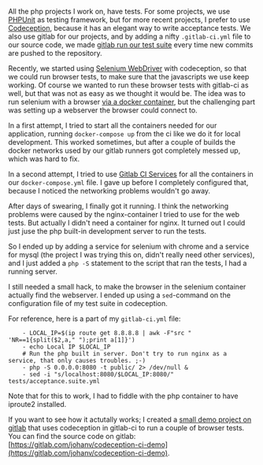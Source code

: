 <!--
.. title: gitlab-ci, codeception and selenium web tests
.. slug: gitlab-ci-codeception-and-selenium-web-tests
.. date: 2019-05-16 07:27:33 UTC+02:00
.. tags: tests,ci
.. category: 
.. link: 
.. description: 
.. type: text
-->

All the php projects I work on, have tests. For some projects, we use [PHPUnit](https://phpunit.de) as testing framework, but for more recent projects, I prefer to use [Codeception](https://codeception.com), because it has an elegant way to write acceptance tests. We also use gitlab for our projects, and by adding a nifty `.gitlab-ci.yml` file to our source code, we made [gitlab run our test suite](https://about.gitlab.com/product/continuous-integration/) every time new commits are pushed to the repository.

Recently, we started using [Selenium WebDriver](https://codeception.com/docs/modules/WebDriver) with codeception, so that we could run browser tests, to make sure that the javascripts we use keep working. Of course we wanted to run these browser tests with gitlab-ci as well, but that was not as easy as we thought it would be. The idea was to run selenium with a browser [via a docker container](https://codeception.com/docs/modules/WebDriver#Headless-Selenium-in-Docker), but the challenging part was setting up a webserver the browser could connect to.

In a first attempt, I tried to start all the containers needed for our application, running `docker-compose up` from the ci like we do it for local development. This worked sometimes, but after a couple of builds the docker networks used by our gitlab runners got completely messed up, which was hard to fix.

In a second attempt, I tried to use [Gitlab CI Services](https://docs.gitlab.com/ee/ci/services/) for all the containers in our `docker-compose.yml` file. I gave up before I completely configured that, because I noticed the networking problems wouldn't go away.

After days of swearing, I finally got it running. I think the networking problems were caused by the nginx-container I tried to use for the web tests. But actually I didn't need a container for nginx. It turned out I could just juse the php built-in development server to run the tests.

So I ended up by adding  a service for selenium with chrome and  a service for mysql (the project I was trying this on, didn't really need other services), and I just added a `php -S` statement to the script that ran the tests, I had a running server.

I still needed a small hack, to make the browser in the selenium container actually find the webserver. I ended up using a `sed`-command on the configuration file of my test suite in codeception.

For reference, here is a part of my `gitlab-ci.yml` file:

```
    - LOCAL_IP=$(ip route get 8.8.8.8 | awk -F"src " 'NR==1{split($2,a," ");print a[1]}')
    - echo Local IP $LOCAL_IP
    # Run the php built in server. Don't try to run nginx as a service, that only causes troubles. ;-)
    - php -S 0.0.0.0:8080 -t public/ 2> /dev/null &
    - sed -i "s/localhost:8080/$LOCAL_IP:8080/" tests/acceptance.suite.yml
```

Note that for this to work, I had to fiddle with the php container to have iproute2 installed.

If you want to see how it actutally works; I created a [small demo project on gitlab](https://gitlab.com/johanv/codeception-ci-demo/pipelines) that uses codeception in gitlab-ci to run a couple of browser tests. You can find the source code on gitlab: [https://gitlab.com/johanv/codeception-ci-demo](https://gitlab.com/johanv/codeception-ci-demo).

